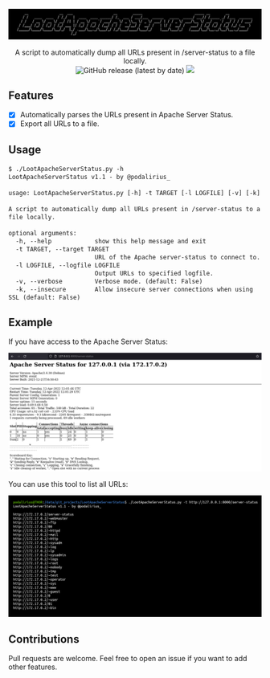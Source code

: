 ![](./.github/banner.png)

<p align="center">
    A script to automatically dump all URLs present in /server-status to a file locally.
    <br>
    <img alt="GitHub release (latest by date)" src="https://img.shields.io/github/v/release/p0dalirius/LootApacheServerStatus">
    <a href="https://twitter.com/intent/follow?screen_name=podalirius_" title="Follow"><img src="https://img.shields.io/twitter/follow/podalirius_?label=Podalirius&style=social"></a>
    <br>
</p>

## Features

 - [x] Automatically parses the URLs present in Apache Server Status.
 - [x] Export all URLs to a file.

## Usage

```
$ ./LootApacheServerStatus.py -h
LootApacheServerStatus v1.1 - by @podalirius_

usage: LootApacheServerStatus.py [-h] -t TARGET [-l LOGFILE] [-v] [-k]

A script to automatically dump all URLs present in /server-status to a file locally.

optional arguments:
  -h, --help            show this help message and exit
  -t TARGET, --target TARGET
                        URL of the Apache server-status to connect to.
  -l LOGFILE, --logfile LOGFILE
                        Output URLs to specified logfile.
  -v, --verbose         Verbose mode. (default: False)
  -k, --insecure        Allow insecure server connections when using SSL (default: False)
```

## Example

If you have access to the Apache Server Status:

![](./.github/apache_server_status.png)

You can use this tool to list all URLs:

![](./.github/example.png)

## Contributions

Pull requests are welcome. Feel free to open an issue if you want to add other features.